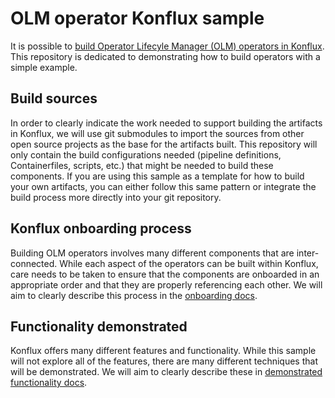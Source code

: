 # OLM operator Konflux sample

It is possible to [build Operator Lifecyle Manager (OLM) operators in Konflux](https://konflux-ci.dev/docs/advanced-how-tos/building-olm/). This repository is dedicated to demonstrating how to build operators with a simple example.

## Build sources

In order to clearly indicate the work needed to support building the artifacts in Konflux, we will use git submodules to import the sources from other open source projects as the base for the artifacts built. This repository will only contain the build configurations needed (pipeline definitions, Containerfiles, scripts, etc.) that might be needed to build these components. If you are using this sample as a template for how to build your own artifacts, you can either follow this same pattern or integrate the build process more directly into your git repository.

## Konflux onboarding process

Building OLM operators involves many different components that are inter-connected. While each aspect of the operators can be built within Konflux, care needs to be taken to ensure that the components are onboarded in an appropriate order and that they are properly referencing each other. We will aim to clearly describe this process in the [onboarding docs](docs/konflux-onboarding.md).

## Functionality demonstrated

Konflux offers many different features and functionality. While this sample will not explore all of the features, there are many different techniques that will be demonstrated. We will aim to clearly describe these in [demonstrated functionality docs](docs/functionality-demonstrated.md).
